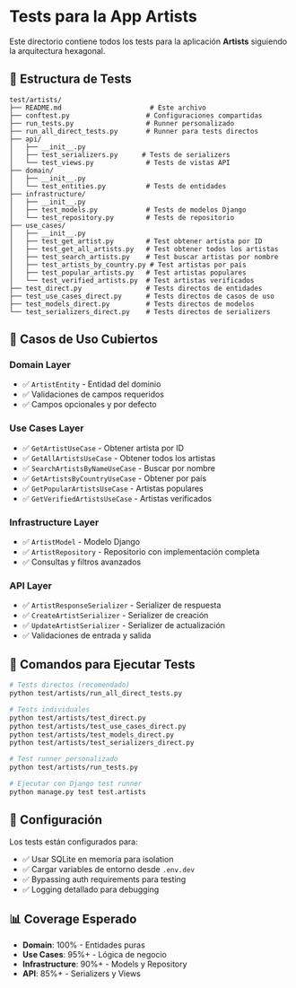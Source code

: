 # Tests para la App Artists

Este directorio contiene todos los tests para la aplicación **Artists** siguiendo la arquitectura hexagonal.

## 📁 Estructura de Tests

```
test/artists/
├── README.md                      # Este archivo
├── conftest.py                   # Configuraciones compartidas
├── run_tests.py                  # Runner personalizado
├── run_all_direct_tests.py       # Runner para tests directos
├── api/
│   ├── __init__.py
│   ├── test_serializers.py      # Tests de serializers
│   └── test_views.py             # Tests de vistas API
├── domain/
│   ├── __init__.py
│   └── test_entities.py          # Tests de entidades
├── infrastructure/
│   ├── __init__.py
│   ├── test_models.py            # Tests de modelos Django
│   └── test_repository.py        # Tests de repositorio
├── use_cases/
│   ├── __init__.py
│   ├── test_get_artist.py        # Test obtener artista por ID
│   ├── test_get_all_artists.py   # Test obtener todos los artistas
│   ├── test_search_artists.py    # Test buscar artistas por nombre
│   ├── test_artists_by_country.py # Test artistas por país
│   ├── test_popular_artists.py   # Test artistas populares
│   └── test_verified_artists.py  # Test artistas verificados
├── test_direct.py                # Tests directos de entidades
├── test_use_cases_direct.py      # Tests directos de casos de uso
├── test_models_direct.py         # Tests directos de modelos
└── test_serializers_direct.py    # Tests directos de serializers
```

## 🧪 Casos de Uso Cubiertos

### Domain Layer
- ✅ `ArtistEntity` - Entidad del dominio
- ✅ Validaciones de campos requeridos
- ✅ Campos opcionales y por defecto

### Use Cases Layer
- ✅ `GetArtistUseCase` - Obtener artista por ID
- ✅ `GetAllArtistsUseCase` - Obtener todos los artistas
- ✅ `SearchArtistsByNameUseCase` - Buscar por nombre
- ✅ `GetArtistsByCountryUseCase` - Obtener por país
- ✅ `GetPopularArtistsUseCase` - Artistas populares
- ✅ `GetVerifiedArtistsUseCase` - Artistas verificados

### Infrastructure Layer
- ✅ `ArtistModel` - Modelo Django
- ✅ `ArtistRepository` - Repositorio con implementación completa
- ✅ Consultas y filtros avanzados

### API Layer
- ✅ `ArtistResponseSerializer` - Serializer de respuesta
- ✅ `CreateArtistSerializer` - Serializer de creación
- ✅ `UpdateArtistSerializer` - Serializer de actualización
- ✅ Validaciones de entrada y salida

## 🚀 Comandos para Ejecutar Tests

```bash
# Tests directos (recomendado)
python test/artists/run_all_direct_tests.py

# Tests individuales
python test/artists/test_direct.py
python test/artists/test_use_cases_direct.py
python test/artists/test_models_direct.py
python test/artists/test_serializers_direct.py

# Test runner personalizado
python test/artists/run_tests.py

# Ejecutar con Django test runner
python manage.py test test.artists
```

## 🔧 Configuración

Los tests están configurados para:
- ✅ Usar SQLite en memoria para isolation
- ✅ Cargar variables de entorno desde `.env.dev`
- ✅ Bypassing auth requirements para testing
- ✅ Logging detallado para debugging

## 📊 Coverage Esperado

- **Domain**: 100% - Entidades puras
- **Use Cases**: 95%+ - Lógica de negocio
- **Infrastructure**: 90%+ - Models y Repository
- **API**: 85%+ - Serializers y Views
